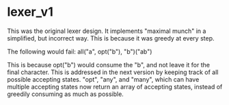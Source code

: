 # lexer_v1
This was the original lexer design.
It implements "maximal munch" in a simplified, but incorrect way.
This is because it was greedy at every step.

The following would fail:
all("a", opt("b"), "b")("ab")

This is because opt("b") would consume the "b", and not leave it for the final character.
This is addressed in the next version by keeping track of all possible accepting states.
"opt", "any", and "many", which can have multiple accepting states now return an array of accepting
states, instead of greedily consuming as much as possible.